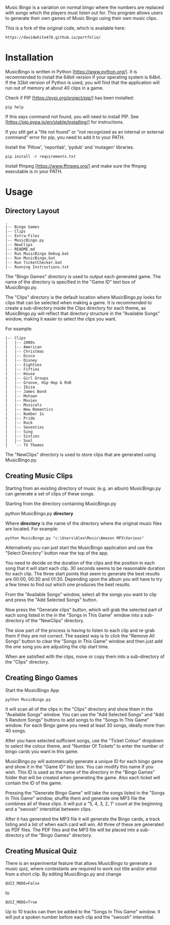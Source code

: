 Music Bingo is a variation on normal bingo where the numbers are replaced
with songs which the players must listen out for. This program allows
users to generate their own games of Music Bingo using their own music
clips.

This is a fork of the original code, which is available here:

    https://davidwhite478.github.io/portfolio/

Installation
============
MusicBingo is written in Python [https://www.python.org/]. It is recommended
to install the 64bit version if your operating system is 64bit. If the 32bit
version of Python is used, you will find that the application will run out
of memory at about 40 clips in a game.

Check if PIP [https://pypi.org/project/pip/] has been installed:

    pip help

If this says command not found, you will need to install PIP. See
[https://pip.pypa.io/en/stable/installing/] for instructions.

If you still get a "file not found" or "not recognized as an internal or external
command" error for pip, you need to add it to your PATH. 

Install the 'Pillow', 'reportlab', 'pydub' and 'mutagen' libraries.

    pip install -r requirements.txt

Install ffmpeg [https://www.ffmpeg.org/] and make sure the ffmpeg executable is
in your PATH.

Usage
=====

Directory Layout
----------------

    .
    |-- Bingo Games
    |-- Clips
    |-- Extra-Files
    |-- MusicBingo.py
    |-- NewClips
    |-- README.md
    |-- Run MusicBingo Debug.bat
    |-- Run MusicBingo.bat
    |-- Run TicketChecker.bat
    |-- Running Instructions.txt

The "Bingo Games" directory is used to output each generated game. The name of the
directory is specified in the "Game ID" text box of MusicBingo.py.

The "Clips" directory is the default location where MusicBingo.py looks for clips
that can be selected when making a game. It is recommended to create a sub-directory
inside the Clips directory for each theme, as MusicBingo.py will reflect that
directory structure in the "Available Songs" window, making it easier to select the
clips you want.

For example:

    |-- Clips
    |   |-- 2000s
    |   |-- American
    |   |-- Christmas
    |   |-- Disco
    |   |-- Disney
    |   |-- Eighties
    |   |-- Fifties
    |   |-- House
    |   |-- Girl Groups
    |   |-- Groove, Hip Hop & RnB
    |   |-- Ibiza
    |   |-- James Bond
    |   |-- Motown
    |   |-- Movies
    |   |-- Musicals
    |   |-- New Romantics
    |   |-- Number 1s
    |   |-- Pride
    |   |-- Rock
    |   |-- Seventies
    |   |-- Sing
    |   |-- Sixties
    |   |-- Soul
    |   `-- TV Themes


The "NewClips" directory is used to store clips that are generated using
MusicBingo.py.

Creating Music Clips
--------------------

Starting from an existing directory of music (e.g. an album) MusicBingo.py
can generate a set of clips of these songs.

Starting from the directory containing MusicBingo.py

   python MusicBingo.py **directory**

Where **directory** is the name of the directory where the original music files are
located. For example:

    python MusicBingo.py "c:\Users\Alex\Music\Amazon MP3\Various"

Alternatively you can just start the MusicBingo application and use the
"Select Directory" button near the top of the app.

You need to decide on the duration of the clips and the position in each song
that it will start each clip. 30 seconds seems to be reasonable duration for
each clip. The three start points that seem to generate the best results are
00:00, 00:30 and 01:30. Depending upon the album you will have to try a few
times to find out which one produces the best results.

From the "Available Songs" window, select all the songs you want to clip and
press the "Add Selected Songs" button.

Now press the "Generate clips" button, which will grab the selected part of
each song listed in the in the "Songs in This Game" window into a sub-directory
of the "NewClips" directory.

The slow part of the process is having to listen to each clip and re-grab them
if they are not correct. The easiest way is to click the "Remove All Songs"
button to clear the "Songs in This Game" window and then just add the one song
you are adjusting the clip start time.

When are satisfied with the clips, move or copy them into a sub-directory of the
"Clips" directory.

Creating Bingo Games
--------------------
Start the MusicBingo App

    python MusicBingo.py

It will scan all of the clips in the "Clips" directory and show them in the
"Available Songs" window. You can use the "Add Selected Songs" and "Add 5 Random
Songs" buttons to add songs to the "Songs In This Game" window. For each Bingo game
you need at least 30 songs, ideally more than 40 songs.

After you have selected sufficient songs, use the "Ticket Colour" dropdown to select
the colour theme, and "Number Of Tickets" to enter the number of bingo cards you
want in this game.

MusicBingo.py will automatically generate a unique ID for each bingo game and show it
in the "Game ID" text box. You can modify this name if you wish. This ID is used as
the name of the directory in the "Bingo Games" folder that will be created when
generating the game. Also each ticket will contain the ID of the game.

Pressing the "Generate Bingo Game" will take the songs listed in the "Songs In This
Game" window, shuffle them and generate one MP3 file the combines all of these clips.
It will put a "5, 4, 3, 2, 1" count at the beginning and a "swoosh" interstitial between
clips.

After it has generated the MP3 file it will generate the Bingo cards, a track listing
and a list of when each card will win. All three of these are generated as PDF files.
The PDF files and the MP3 file will be placed into a sub-directory of the "Bingo Games"
directory.

Creating Musical Quiz
---------------------
There is an experimental feature that allows MusicBingo to generate a music quiz, where
contestants are required to work out title and/or artist from a short clip. By editing
MusicBingo.py and change

    QUIZ_MODE=False

to

    QUIZ_MODE=True

Up to 10 tracks can then be added to the "Songs In This Game" window. It will put
a spoken number before each clip and the "swoosh" interstitial.
